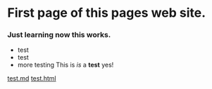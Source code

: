 # First page of this pages web site.

### Just learning now this works.

* test
* test
* more testing
This is *is* a **test** yes!

[test.md](https://curtwelch/github.io/reflections/test.md)
[test.html](https://curtwelch/github.io/reflections/test.html)

